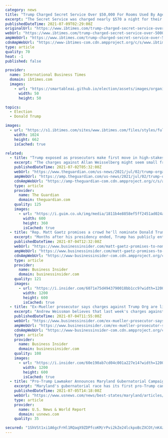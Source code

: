 ```yaml
---
category: news
title: "Trump Charged Secret Service Over $50,000 For Rooms Used By Agents Protecting Him"
excerpt: "The Secret Service was charged nearly $570 a night for their 18-night stay in the Trump's Bedminster gold club."
publishedDateTime: 2021-07-09T02:29:00Z
originalUrl: "https://www.ibtimes.com/trump-charged-secret-service-over-50000-rooms-used-agents-protecting-him-3247772"
webUrl: "https://www.ibtimes.com/trump-charged-secret-service-over-50000-rooms-used-agents-protecting-him-3247772"
ampWebUrl: "https://www.ibtimes.com/trump-charged-secret-service-over-50000-rooms-used-agents-protecting-him-3247772?amp=1"
cdnAmpWebUrl: "https://www-ibtimes-com.cdn.ampproject.org/c/s/www.ibtimes.com/trump-charged-secret-service-over-50000-rooms-used-agents-protecting-him-3247772?amp=1"
type: article
quality: 70
heat: -1
published: false

provider:
  name: International Business Times
  domain: ibtimes.com
  images:
    - url: "https://smartableai.github.io/election/assets/images/organizations/ibtimes.com-50x50.jpg"
      width: 50
      height: 50

topics:
  - Election
  - Donald Trump

images:
  - url: "https://s1.ibtimes.com/sites/www.ibtimes.com/files/styles/full/public/2021/07/07/facebook-and-twitter-banned-donald-trump-over-his.jpg"
    width: 1024
    height: 662
    isCached: true

related:
  - title: "Trump exposed as prosecutors make first move in high-stakes chess game"
    excerpt: "The charges against Allan Weisselberg might seem small fry, but the threat to people higher up the food chain is mounting"
    publishedDateTime: 2021-07-02T05:32:00Z
    webUrl: "https://www.theguardian.com/us-news/2021/jul/02/trump-organization-tax-charges-prosecutors-allen-weisselberg"
    ampWebUrl: "https://amp.theguardian.com/us-news/2021/jul/02/trump-organization-tax-charges-prosecutors-allen-weisselberg"
    cdnAmpWebUrl: "https://amp-theguardian-com.cdn.ampproject.org/c/s/amp.theguardian.com/us-news/2021/jul/02/trump-organization-tax-charges-prosecutors-allen-weisselberg"
    type: article
    provider:
      name: The Guardian
      domain: theguardian.com
    quality: 125
    images:
      - url: "https://i.guim.co.uk/img/media/1811b4e8858ef5ff2451ad024adf2fdf6eb5fac9/0_11_3500_2101/master/3500.jpg?width=300&quality=45&auto=format&fit=max&dpr=2&s=6f92d3e9e6dd5f61bea65e53cc0537c7"
        width: 600
        height: 360
        isCached: true
  - title: "Rep. Matt Gaetz promises a crowd he'll nominate Donald Trump for House speaker"
    excerpt: "Months after his presidency ended, Trump has publicly entertained the idea of becoming House Speaker."
    publishedDateTime: 2021-07-04T12:32:00Z
    webUrl: "https://www.businessinsider.com/matt-gaetz-promises-to-nominate-trump-for-house-speaker-2021-7"
    ampWebUrl: "https://www.businessinsider.com/matt-gaetz-promises-to-nominate-trump-for-house-speaker-2021-7?amp"
    cdnAmpWebUrl: "https://www-businessinsider-com.cdn.ampproject.org/c/s/www.businessinsider.com/matt-gaetz-promises-to-nominate-trump-for-house-speaker-2021-7?amp"
    type: article
    provider:
      name: Business Insider
      domain: businessinsider.com
    quality: 121
    images:
      - url: "https://i.insider.com/6071e75d4943790018bb1cc9?width=1200&format=jpeg"
        width: 1200
        height: 600
        isCached: true
  - title: "Ex-Mueller prosecutor says charges against Trump Org are likely a 'shot across the bow' with more to come"
    excerpt: "Andrew Weissman believes that last week's charges against the Trump Org are about sending a warning to employees at the company."
    publishedDateTime: 2021-07-04T11:55:00Z
    webUrl: "https://www.businessinsider.com/ex-mueller-prosecutor-says-more-trump-charges-are-likely-2021-7"
    ampWebUrl: "https://www.businessinsider.com/ex-mueller-prosecutor-says-more-trump-charges-are-likely-2021-7?amp"
    cdnAmpWebUrl: "https://www-businessinsider-com.cdn.ampproject.org/c/s/www.businessinsider.com/ex-mueller-prosecutor-says-more-trump-charges-are-likely-2021-7?amp"
    type: article
    provider:
      name: Business Insider
      domain: businessinsider.com
    quality: 108
    images:
      - url: "https://i.insider.com/60e190ab7cd04c001a227e14?width=1200&format=jpeg"
        width: 1200
        height: 600
        isCached: true
  - title: "Pro-Trump Lawmaker Announces Maryland Gubernatorial Campaign"
    excerpt: "Maryland's gubernatorial race has its first pro-Trump candidate. Dan Cox, a Republican state delegate, announced Sunday that he is running for governor in 2022. The Baltimore Sun reports that Cox didn't respond to its interview requests after he made the announcement over social media and text message."
    publishedDateTime: 2021-07-05T14:18:00Z
    webUrl: "https://www.usnews.com/news/best-states/maryland/articles/2021-07-05/pro-trump-lawmaker-announces-maryland-gubernatorial-campaign"
    type: article
    provider:
      name: U.S. News & World Report
      domain: usnews.com
    quality: 35

secured: "1ShVSt1xi1A6gcFrHl1RQaqX9ZDPfcoKM/rPvi2kZe24lckpoBcZXCOt/nK4zBQgXi033vOV3p8O8lL8tz7q5BPR8Je7ByuWSOYHXYr7UwIU7RrfHAalFYkC+dL7h+qPL3ZW5I4tDXmsjQMPeBVx9xtkQkz7ZP0EojyvRtlYWsB5CQf7vCM6C7uPmw7rgIKk6+GRIivMCNoyKw8uSkDECPJa1ZCZ60kwlj3BtvSIguZRiLU3wH/cjfvKkbS+O5qExAhSSnTRHyIR7LsK64sAT3bIdsxdmqXcI3BDgCj7cTLh1VZuzVqua1UU84nLB8sYhW37YpU/49x3q3TCLsr+zj7q2ho6K6KozrCidduAJNk=;tuzejGKqYYiTzGW/1JC5SA=="
---
```


